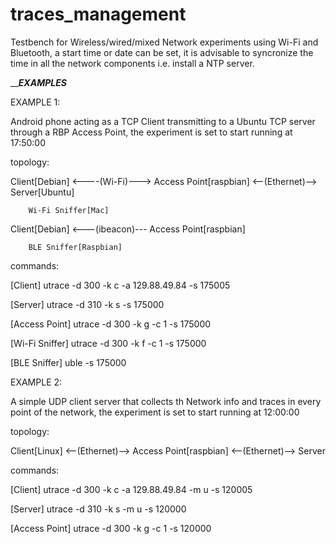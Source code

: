 # traces_management

Testbench for Wireless/wired/mixed Network experiments using Wi-Fi and Bluetooth, a start time or date can be set, it is advisable to syncronize the time in all the network components i.e. install a NTP server. 


___________________________EXAMPLES_________________________

EXAMPLE 1:

Android phone acting as a TCP Client transmitting to a Ubuntu TCP server through a RBP Access Point, the experiment is set to start running at 17:50:00

topology:
								
Client[Debian] 	<----(Wi-Fi)---> 	Access Point[raspbian] 	<--(Ethernet)--> 	Server[Ubuntu]

		Wi-Fi Sniffer[Mac]

Client[Debian]	<---(ibeacon)---	Access Point[raspbian]

		BLE Sniffer[Raspbian]						
								
							
commands:

[Client]				utrace -d 300 -k c -a 129.88.49.84 -s 175005

[Server]				utrace -d 310 -k s -s 175000

[Access Point]	utrace -d 300 -k g -c 1 -s 175000

[Wi-Fi Sniffer]	utrace -d 300 -k f -c 1 -s 175000

[BLE Sniffer]		uble -s 175000

EXAMPLE 2:

A simple UDP client server that collects th Network info and traces in every point of the network, the experiment is set to start running at 12:00:00

topology:

Client[Linux] 	<--(Ethernet)--> 	Access Point[raspbian] 	<--(Ethernet)--> 	Server

commands:

[Client]				utrace -d 300 -k c -a 129.88.49.84 -m u -s 120005

[Server]				utrace -d 310 -k s -m u -s 120000

[Access Point]	utrace -d 300 -k g -c 1 -s 120000
